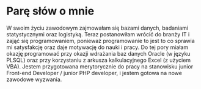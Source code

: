 # Parę słów o mnie

W swoim życiu zawodowym zajmowałam się bazami danych, badaniami statystycznymi oraz
logistyką. Teraz postanowiłam wrócić do branży IT i zająć się programowaniem, ponieważ
programowanie to jest to co sprawia mi satysfakcję oraz daje motywację do nauki i pracy. Do
tej pory miałam okazję programować przy okazji wdrażania baz danych Oracle (w języku
PLSQL) oraz przy korzystaniu z arkusza kalkulacyjnego Excel (z użyciem VBA). Jestem
przygotowana merytorycznie do pracy na stanowisku junior Front-end Developer / junior
PHP developer, i jestem gotowa na nowe zawodowe wyzwania.
